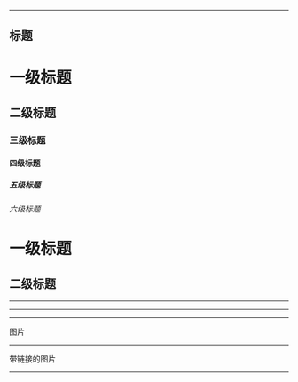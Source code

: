 _________________

## 标题
# 一级标题

## 二级标题

### 三级标题

#### 四级标题

##### 五级标题

###### 六级标题

一级标题
=======

二级标题
-------
_________________

<!-- Try to put a blank line before...

# Heading

...and after a heading.
_________________

## 段落
I really like using Markdown.

I think I'll use it to format all of my documents from now on.
_________________

Don't put tabs or spaces in front of your paragraphs.  

Keep lines left-aligned like this.
_________________

## 段落
This is the first line.  
And this is the second line.
_________________

## 换行
First line with two spaces after.  
And the next line.

First line with the HTML tag after.<br>
And the next line.
_________________

## 强调
I just love **bold text**.
I just love __bold text__.
Love**is**bold

Italicized text is the *cat's meow*.
Italicized text is the _cat's meow_.
A*cat*meow

This text is ***really important***.
This text is ___really important___.
This text is __*really important*__.
This text is **_really important_**.
This is really***very***important text. -->
_________________
<!-- 
## 块引用
> Dorothy followed her through many of the beautiful rooms in her castle.

> Dorothy followed her through many of the beautiful rooms in her castle.
>
> The Witch bade her clean the pots and kettles and sweep the floor and keep the fire fed with wood.

> Dorothy followed her through many of the beautiful rooms in her castle.
>
>> The Witch bade her clean the pots and kettles and sweep the floor and keep the fire fed with wood.

> #### The quarterly results look great!
>
> - Revenue was off the chart.
> - Profits were higher than ever.
>
>  *Everything* is going according to **plan**.

_________________

Try to put a blank line before...

> This is a blockquote

...and after a blockquote.
_________________

## 列表
有序列表
1. First item
2. Second item
   1. first
   2. second
      1. first
      2. second

_________________

无序列表
- First item
- Second item
- Third item
    - Indented item
    - Indented item
      - first
      - second
- Fourth item

_________________

段落
* This is the first list item.
* Here's the second list item.

    I need to add another paragraph below the second list item.

* And here's the third list item.
  
_________________

引用块
* This is the first list item.
* Here's the second list item.

    > A blockquote would look great below the second list item.

* And here's the third list item.

_________________

代码块
1. Open the file.
2. Find the following code block on line 21:

        <html>
          <head>
            <title>Test</title>
          </head>

3. Update the title to match the name of your website.

_________________

图片
1. Open the file containing the Linux mascot.
2. Marvel at its beauty.

    ![Tux, the Linux mascot](/assets/images/tux.png)

3. Close the file.

_________________

嵌套
1. First item
2. Second item
3. Third item
    - Indented item
    - Indented item
4. Fourth item

_________________

代码
At the command prompt, type `console.log()`.

转义反引号
``Use `code` in your Markdown file.``

代码块
    <html>
      <head>
      </head>
    </html>
_________________

```
{
  "firstName": "John",
  "lastName": "Smith",
  "age": 25
}
```
_________________

分隔线
***

---

_________________
_________________

链接
My favorite search engine is [Duck Duck Go](https://duckduckgo.com)
_________________
添加标题
My favorite search engine is [Duck Duck Go](https://duckduckgo.com "The best search engine for privacy").
_________________
网址和电子邮箱地址
<https://www.markdownguide.org>
<fake@example.com>
_________________
格式化链接
I love supporting the **[EFF](https://eff.org)**.
This is the *[Markdown Guide](https://www.markdownguide.org)*.
See the section on [`code`](#code).
_________________
跳转链接
[link](https://www.example.com/my%20great%20page) -->
_________________
图片
<!-- ![The San Juan Mountains are beautiful!](/assets/images/san-juan-mountains.jpg "San Juan Mountains") -->
_________________
带链接的图片
<!-- [![An old rock in the desert](/assets/images/shiprock.jpg "Shiprock, New Mexico by Beau Rogers")](https://www.flickr.com/photos/beaurogers/31833779864/in/photolist-Qv3rFw-34mt9F-a9Cmfy-5Ha3Zi-9msKdv-o3hgjr-hWpUte-4WMsJ1-KUQ8N-deshUb-vssBD-6CQci6-8AFCiD-zsJWT-nNfsgB-dPDwZJ-bn9JGn-5HtSXY-6CUhAL-a4UTXB-ugPum-KUPSo-fBLNm-6CUmpy-4WMsc9-8a7D3T-83KJev-6CQ2bK-nNusHJ-a78rQH-nw3NvT-7aq2qf-8wwBso-3nNceh-ugSKP-4mh4kh-bbeeqH-a7biME-q3PtTf-brFpgb-cg38zw-bXMZc-nJPELD-f58Lmo-bXMYG-bz8AAi-bxNtNT-bXMYi-bXMY6-bXMYv) -->

_________________
<!-- 表格
| Syntax      | Description |
| ----------- | ----------- |
| Header      | Title       |
| Paragraph   | Text        |

| Syntax      | Description | Test Text     |
| :---        |    :----:   |          ---: |
| Header      | Title       | Here's this   |
| Paragraph   | Text        | And more      |

_________________
围栏代码块
```
{
  "firstName": "John",
  "lastName": "Smith",
  "age": 25
}
```
_________________
语法高亮
```json
{
  "firstName": "John",
  "lastName": "Smith",
  "age": 25
}
```

_________________
脚注
Here's a simple footnote,[^1] and here's a longer one.[^bignote]

[^1]: This is the first footnote.

[^bignote]: Here's one with multiple paragraphs and code.

    Indent paragraphs to include them in the footnote.

    `{ my code }`

    Add as many paragraphs as you like.

### My Great Heading {#custom-id}


First Term
: This is the definition of the first term.

Second Term
: This is one definition of the second term.
: This is another definition of the second term.

http://www.example.com -->